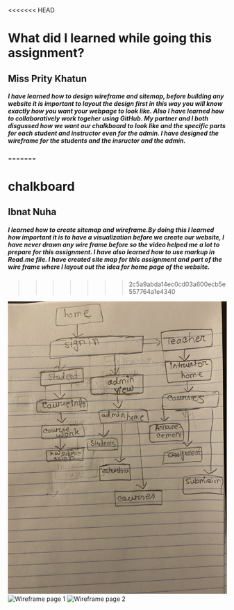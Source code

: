 <<<<<<< HEAD
# What did I learned while going this assignment?

## Miss Prity Khatun

##### I have learned how to design wireframe and sitemap, before building any website it is important to layout the design first in this way you will know exactly how you want your webpage to look like. Also I have learned how to collaboratively work togeher using GitHub. My partner and I both disgussed how we want our chalkboard to look like and the specific parts for each student and instructor even for the admin. I have designed the wireframe for the students and the insructor and the admin.

=======
# chalkboard


## Ibnat Nuha

##### I learned how to create sitemap and wireframe.By doing this I learned how important it is to have a visualization before we create our website, I have never drawn any wire frame before so the video helped me a lot to prepare for this assignment. I have also learned how to use markup in Read.me file. I have created site map for this assignment and part of the wire frame where I layout out the idea for home page of the website.
>>>>>>> 2c5a9abda14ec0cd03a600ecb5e557764a1e4340

![sitemap](sitemap.jpg)
![Wireframe page 1](Wireframe1.jpg)
![Wireframe page 2](Wireframe2.jpg)
